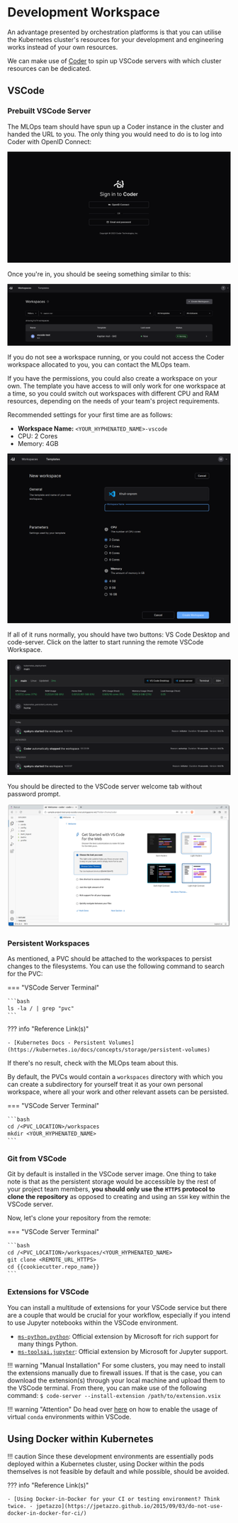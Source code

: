 # Development Workspace

An advantage presented by orchestration platforms is that you can
utilise the Kubernetes cluster's resources for your development and
engineering works instead of your own resources.

We can make use of [Coder][coder] to spin up VSCode servers with which 
cluster resources can be dedicated.

[coder]: https://coder.com/

## VSCode

### Prebuilt VSCode Server

The MLOps team should have spun up a Coder instance in the cluster and 
handed the URL to you. The only thing you would need to do is to log 
into Coder with OpenID Connect:

![Coder Login](assets/screenshots/coder-login-vscode.png)

Once you're in, you should be seeing something similar to this:

![Coder Workspace](assets/screenshots/coder-workspace.png)

If you do not see a workspace running, or you could not access the 
Coder workspace allocated to you, you can contact the MLOps team.

If you have the permissions, you could also create a workspace on your 
own. The template you have access to will only work for one workspace 
at a time, so you could switch out workspaces with different CPU and 
RAM resources, depending on the needs of your team's project 
requirements.

Recommended settings for your first time are as follows:

- __Workspace Name:__ `<YOUR_HYPHENATED_NAME>-vscode`
- CPU: 2 Cores
- Memory: 4GB

![Coder create new workspace](assets/screenshots/coder-create-workspace.png)

If all of it runs normally, you should have two buttons: VS Code 
Desktop and code-server. Click on the latter to start running the 
remote VSCode Workspace.

![Coder workspace running](assets/screenshots/coder-workspace-running.png)

You should be directed to the VSCode server welcome tab without 
password prompt.

![Run:ai - VSCode Server Welcome](assets/screenshots/runai-vscode-server-welcome.png)

### Persistent Workspaces

As mentioned, a PVC should be attached to the workspaces to persist
changes to the filesystems. You can use the following command to search
for the PVC:

=== "VSCode Server Terminal"

    ```bash
    ls -la / | grep "pvc"
    ```

??? info "Reference Link(s)"

    - [Kubernetes Docs - Persistent Volumes](https://kubernetes.io/docs/concepts/storage/persistent-volumes)

If there's no result, check with the MLOps team about this.

By default, the PVCs would contain a `workspaces` directory with which
you can create a subdirectory for yourself treat it as your own 
personal workspace, where all your work and other relevant assets can 
be persisted.

=== "VSCode Server Terminal"

    ```bash
    cd /<PVC_LOCATION>/workspaces
    mkdir <YOUR_HYPHENATED_NAME>
    ```

### Git from VSCode

Git by default is installed in the VSCode server image. One thing to
take note is that as the persistent storage would be accessible by the
rest of your project team members, __you should only use the `HTTPS`
protocol to clone the repository__ as opposed to creating and using an
`SSH` key within the VSCode server.

Now, let's clone your repository from the remote:

=== "VSCode Server Terminal"

    ```bash
    cd /<PVC_LOCATION>/workspaces/<YOUR_HYPHENATED_NAME>
    git clone <REMOTE_URL_HTTPS>
    cd {{cookiecutter.repo_name}}
    ```

### Extensions for VSCode

You can install a multitude of extensions for your VSCode service but
there are a couple that would be crucial for your workflow, especially
if you intend to use Jupyter notebooks within the VSCode environment.

- [`ms-python.python`][vsx-python]: Official extension by Microsoft for
  rich support for many things Python.
- [`ms-toolsai.jupyter`][vsx-jy]: Official extension by Microsoft 
  for Jupyter support.

!!! warning "Manual Installation"
    For some clusters, you may need to install the extensions manually
    due to firewall issues. If that is the case, you can download the
    extension(s) through your local machine and upload them to the 
    VSCode terminal. From there, you can make use of the following 
    command:
    ```
    $ code-server --install-extension /path/to/extension.vsix
    ```

!!! warning "Attention"
    Do head over [here][jy-vscode] on how to enable the usage of 
    virtual `conda` environments within VSCode.

[vsx-python]: https://marketplace.visualstudio.com/items?itemName=ms-python.python
[vsx-jy]: https://marketplace.visualstudio.com/items?itemName=ms-toolsai.jupyter
[jy-vscode]: ./05-virtual-env.md#jupyter-kernel-for-vscode

## Using Docker within Kubernetes

!!! caution
    Since these development environments are essentially pods deployed
    within a Kubernetes cluster, using Docker within the pods
    themselves is not feasible by default and while possible, should
    be avoided.

??? info "Reference Link(s)"

    - [Using Docker-in-Docker for your CI or testing environment? Think twice. - jpetazzo](https://jpetazzo.github.io/2015/09/03/do-not-use-docker-in-docker-for-ci/)